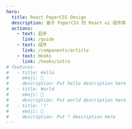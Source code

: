 ```yaml
---
hero:
  title: React PaperCSS Design
  description: 基于 PaperCSS 的 React ui 组件库
  actions:
    - text: 起步
      link: /guide
    - text: 组件
      link: /components/article
    - text: Hooks
      link: /hooks/intro
# features:
#   - title: Hello
#     emoji: 💎
#     description: Put hello description here
#   - title: World
#     emoji: 🌈
#     description: Put world description here
#   - title: '!'
#     emoji: 🚀
#     description: Put ! description here
---
```

